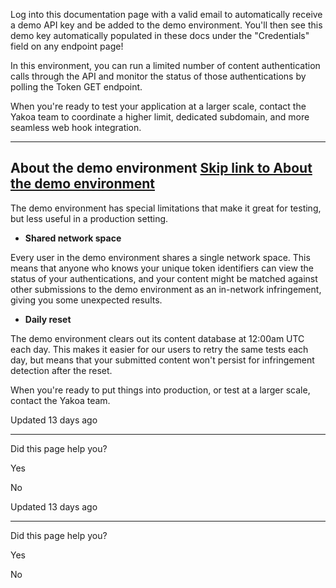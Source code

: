 Log into this documentation page with a valid email to automatically receive a demo API key and be added to the demo environment. You'll then see this demo key automatically populated in these docs under the "Credentials" field on any endpoint page!

In this environment, you can run a limited number of content authentication calls through the API and monitor the status of those authentications by polling the Token GET endpoint.

When you're ready to test your application at a larger scale, contact the Yakoa team to coordinate a higher limit, dedicated subdomain, and more seamless web hook integration.

* * *

## About the demo environment   [Skip link to About the demo environment](https://docs.yakoa.io/reference/demo-environment\#about-the-demo-environment)

The demo environment has special limitations that make it great for testing, but less useful in a production setting.

- **Shared network space**


Every user in the demo environment shares a single network space. This means that anyone who knows your unique token identifiers can view the status of your authentications, and your content might be matched against other submissions to the demo environment as an in-network infringement, giving you some unexpected results.

- **Daily reset**


The demo environment clears out its content database at 12:00am UTC each day. This makes it easier for our users to retry the same tests each day, but means that your submitted content won't persist for infringement detection after the reset.


When you're ready to put things into production, or test at a larger scale, contact the Yakoa team.

Updated 13 days ago

* * *

Did this page help you?

Yes

No

Updated 13 days ago

* * *

Did this page help you?

Yes

No
